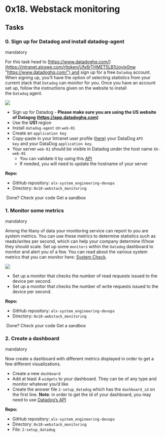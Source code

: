 # 0x18. Webstack monitoring

## Tasks

### 0. Sign up for Datadog and install datadog-agent

mandatory

For this task head to [https://www.datadoghq.com/](https://intranet.alxswe.com/rltoken/Ufs6rTHMET5LB1Uoylx0nw "https://www.datadoghq.com/") and sign up for a free `Datadog` account. When signing up, you’ll have the option of selecting statistics from your current stack that `Datadog` can monitor for you. Once you have an account set up, follow the instructions given on the website to install the `Datadog` agent.

![](https://s3.amazonaws.com/alx-intranet.hbtn.io/uploads/medias/2019/6/6b0ea6345a6375437845.png?X-Amz-Algorithm=AWS4-HMAC-SHA256&X-Amz-Credential=AKIARDDGGGOUSBVO6H7D%2F20240606%2Fus-east-1%2Fs3%2Faws4_request&X-Amz-Date=20240606T005521Z&X-Amz-Expires=86400&X-Amz-SignedHeaders=host&X-Amz-Signature=e2e0e05fb2b602091ead2c6a601c9b6b1f754a3a7493a2edf3cccfd2133624f9)

- Sign up for Datadog - **Please make sure you are using the US website of Datagog (https://app.datadoghq.com)**
- Use the **US1** region
- Install `datadog-agent` on `web-01`
- Create an `application key`
- Copy-paste in your Intranet user profile ([here](https://intranet.alxswe.com/rltoken/elXu5CcaGpeK7GxerBb7wQ "here")) your DataDog `API key` and your DataDog `application key`.
- Your server `web-01` should be visible in Datadog under the host name `XX-web-01`
  - You can validate it by using this [API](https://intranet.alxswe.com/rltoken/5BtVPmgzhb96y7jZDGGHOQ "API")
  - If needed, you will need to update the hostname of your server

**Repo:**

- GitHub repository: `alx-system_engineering-devops`
- Directory: `0x18-webstack_monitoring`

 Done? Check your code Get a sandbox

### 1. Monitor some metrics

mandatory

Among the litany of data your monitoring service can report to you are system metrics. You can use these metrics to determine statistics such as reads/writes per second, which can help your company determine if/how they should scale. Set up some `monitors` within the `Datadog` dashboard to monitor and alert you of a few. You can read about the various system metrics that you can monitor here: [System Check](https://intranet.alxswe.com/rltoken/4RPOEVDTqKXuvyU4Gkj2Bw "System Check").

![](https://s3.amazonaws.com/alx-intranet.hbtn.io/uploads/medias/2019/6/6a4551974aadc181e97a.png?X-Amz-Algorithm=AWS4-HMAC-SHA256&X-Amz-Credential=AKIARDDGGGOUSBVO6H7D%2F20240606%2Fus-east-1%2Fs3%2Faws4_request&X-Amz-Date=20240606T005521Z&X-Amz-Expires=86400&X-Amz-SignedHeaders=host&X-Amz-Signature=b466e189654acd95bb47b2aabfaf7750436e97e6c3a82e3220c0d2b1fcef6a05)

- Set up a monitor that checks the number of read requests issued to the device per second.
- Set up a monitor that checks the number of write requests issued to the device per second.

**Repo:**

- GitHub repository: `alx-system_engineering-devops`
- Directory: `0x18-webstack_monitoring`

 Done? Check your code Get a sandbox

### 2. Create a dashboard

mandatory

Now create a dashboard with different metrics displayed in order to get a few different visualizations.

- Create a new `dashboard`
- Add at least 4 `widgets` to your dashboard. They can be of any type and monitor whatever you’d like
- Create the answer file `2-setup_datadog` which has the `dashboard_id` on the first line. **Note**: in order to get the id of your dashboard, you may need to use [Datadog’s API](https://intranet.alxswe.com/rltoken/n2KPoJtwzx8LjCpmCB4KVQ "Datadog's API")

**Repo:**

- GitHub repository: `alx-system_engineering-devops`
- Directory: `0x18-webstack_monitoring`
- File: `2-setup_datadog`
